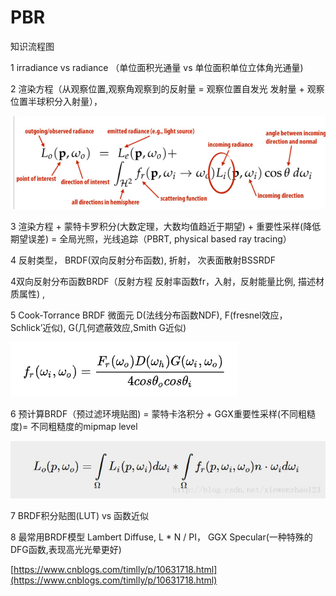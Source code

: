 # PBR

知识流程图

1 irradiance vs radiance （单位面积光通量 vs 单位面积单位立体角光通量\)

2 渲染方程（从观察位置,观察角观察到的反射量 =  观察位置自发光 发射量 + 观察位置半球积分入射量），

![](../../.gitbook/assets/image%20%28205%29.png)

3  渲染方程 + 蒙特卡罗积分\(大数定理，大数均值趋近于期望\) + 重要性采样\(降低期望误差\) =  全局光照，光线追踪（PBRT, physical based ray tracing）

4 反射类型， BRDF\(双向反射分布函数\), 折射， 次表面散射BSSRDF

4双向反射分布函数BRDF（反射方程 反射率函数fr，入射，反射能量比例, 描述材质属性\) ,

5 Cook-Torrance BRDF 微面元 D\(法线分布函数NDF\), F\(fresnel效应，Schlick’近似\), G\(几何遮蔽效应,Smith G近似\)

![](../../.gitbook/assets/image%20%28200%29.png)

6 预计算BRDF（预过滤环境贴图\) = 蒙特卡洛积分 + GGX重要性采样\(不同粗糙度\)= 不同粗糙度的mipmap level

![&#x524D;&#x534A;&#x90E8;&#x5206;&#x53EF;&#x4EE5;&#x9884;&#x8BA1;&#x7B97;](../../.gitbook/assets/image%20%28204%29.png)

7 BRDF积分贴图\(LUT\) vs 函数近似

8 最常用BRDF模型 Lambert Diffuse,  L \* N / PI， GGX Specular\(一种特殊的DFG函数,表现高光光晕更好\)

[https://www.cnblogs.com/timlly/p/10631718.html](https://www.cnblogs.com/timlly/p/10631718.html)



